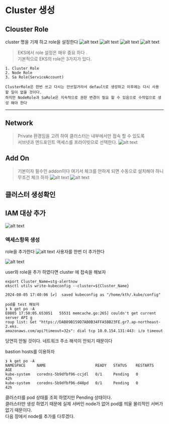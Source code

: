 # Cluster 생성

## Clouster Role

cluster 명을 기재 하고 role을 설정한다
![alt text](image.png)
![alt text](image-1.png)
![alt text](image-2.png)
![alt text](image-3.png)
> EKS에서 role 설정은 매우 중요 하다 . \
> 기본적으로 EKS의 role은 3가지가 있다.

```
1. Cluster Role  
2. Node Role
3. Sa Role(ServiceAccount)
 
ClusterRole은 한번 쓰고 다시는 안쓰일거라서 default로 생성하고 이후에는 다시 사용 할 일이 없을 것이다. 
하지만 NodeRole과 SaRole은 지속적으로 권한 변경이 필요 할 수 있음으로 수작업으로 생성 해야 한다
```

---

## Network
>
> Private 환경임을 고려 하여 클러스터는 내부에서만 접속 할 수 있도록 \
> 서브넷과 엔드포인트 엑세스를 프라이빗으로 선택한다.
![alt text](image-4.png)

## Add On
>
> 기본이자 필수인  addon이다 여기서 체크를 안하게 되면 수동으로 설치해야 하니 무조건 체크 하자
![alt text](image-5.png)
![alt text](image-6.png)

## 클러스터 생성확인

## IAM 대상 추가

![alt text](image-11.png)

### 엑세스항목 생성

role을 추가한다
![alt text](image-15.png)
사용자를 한번 더 추가한다

![alt text](image-17.png)

user와 role을 추가 하였다면 cluster 에 접속을 해보자

```
export Cluster_Name=stg-alertnow
eksctl utils write-kubeconfig --cluster=${Cluster_Name}

2024-08-05 17:40:06 [✔]  saved kubeconfig as "/home/kth/.kube/config"

pod를 test 해보자
❯ k get po -A
E0805 17:50:05.653051   55531 memcache.go:265] couldn't get current server API g
roup list: Get "https://DAB89B159D7AB0B34FFA5BB23FE.gr7.ap-northeast-2.eks.
amazonaws.com/api?timeout=32s": dial tcp 10.0.154.131:443: i/o timeout

```

당연히 안될 것이다. 네트워크 주소 해석이 안되기 때문이다

bastion hosts를 이용하자

```
❯ k get po -A
NAMESPACE     NAME                      READY   STATUS    RESTARTS   AGE
kube-system   coredns-5b9dfbf96-ccjdl   0/1     Pending   0          42h
kube-system   coredns-5b9dfbf96-d48pd   0/1     Pending   0          42h
```

클러스터를 pod 상태를 조회 하였지만 Pending 상태이다. \
클러스터만 생성 하였기 때문에 실제 서버인 node가 없어 pod를 띄울 물리적인 서버가 없기 때문이다. \
다음 장에서  node를 추가를 다루겠다.

